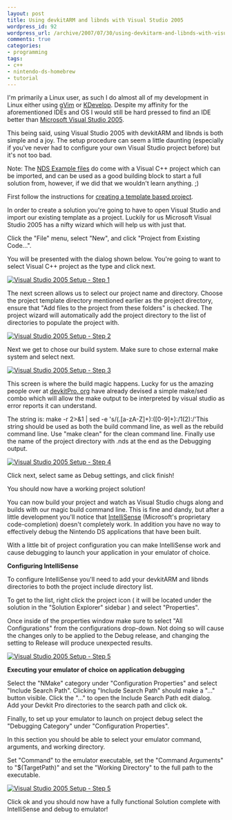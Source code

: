 ```yaml
---
layout: post
title: Using devkitARM and libnds with Visual Studio 2005
wordpress_id: 92
wordpress_url: /archive/2007/07/30/using-devkitarm-and-libnds-with-visual-studio-2005/
comments: true
categories:
- programming
tags:
- c++
- nintendo-ds-homebrew
- tutorial
---
```


I'm primarily a Linux user, as such I do almost all of my development in Linux either using [gVim](http://www.vim.org/ "Vim's home online. Home to all the various flavors of vim.") or [KDevelop](http://www.kdevelop.org/ "The official KDevelop website."). Despite my affinity for the aforementioned IDEs and OS I would still be hard pressed to find an IDE better than [Microsoft Visual Studio 2005](http://en.wikipedia.org/wiki/Microsoft_Visual_Studio "Wikipedia entry for Microsoft Visual Studio.").

This being said, using Visual Studio 2005 with devkitARM and libnds is both simple and a joy. The setup procedure can seem a little daunting (especially if you've never had to configure your own Visual Studio project before) but it's not too bad.

Note: The [NDS Example files](http://sourceforge.net/project/showfiles.php?group_id=114505&package_id=159894 "NDS Examples. Windows users should NOT use this. Use the auto updater instead.") do come with a Visual C++ project which can be imported, and can be used as a good building block to start a full solution from, however, if we did that we wouldn't learn anything. ;)

First follow the instructions for [creating a template based project](/archive/2007/07/30/using-the-libnds-example-template-makefiles/ "Using the provided Makefile based templates.").

In order to create a solution you're going to have to open Visual Studio and import our existing template as a project. Luckily for us Microsoft Visual Studio 2005 has a nifty wizard which will help us with just that.

Click the "File" menu, select "New", and click "Project from Existing Code...".

You will be presented with the dialog shown below. You're going to want to select Visual C++ project as the type and click next.

[![Visual Studio 2005 Setup - Step 1](/images/posts/2007/07/fromexistingcode.png)](/images/posts/2007/07/fromexistingcode.png "Visual Studio 2005 Setup - Step 1")

The next screen allows us to select our project name and directory. Choose the project template directory mentioned earlier as the project directory, ensure that "Add files to the project from these folders" is checked. The project wizard will automatically add the project directory to the list of directories to populate the project with.

[![Visual Studio 2005 Setup - Step 2](/images/posts/2007/07/createnewproject-2.png)](/images/posts/2007/07/createnewproject-2.png "Visual Studio 2005 Setup - Step 2")

Next we get to chose our build system. Make sure to chose external make system and select next.

[![Visual Studio 2005 Setup - Step 3](/images/posts/2007/07/createnewproject-externalbuild.png)](/images/posts/2007/07/createnewproject-externalbuild.png "Visual Studio 2005 Setup - Step 3")

This screen is where the build magic happens. Lucky for us the amazing people over at [devkitPro. org](http://www.devkitPro.org "The devkitPro website.") have already devised a simple make/sed combo which will allow the make output to be interpreted by visual studio as error reports it can understand.

The string is: make -r 2&gt;&amp;1 | sed -e 's/(.[a-zA-Z]+):([0-9]+):/1(2):/'This string should be used as both the build command line, as well as the rebuild command line. Use "make clean" for the clean command line. Finally use the name of the project directory with .nds at the end as the Debugging output.

[![Visual Studio 2005 Setup - Step 4](/images/posts/2007/07/createnewproject-debugsettings.png)](/images/posts/2007/07/createnewproject-debugsettings.png "Visual Studio 2005 Setup - Step 4")

Click next, select same as Debug settings, and click finish!

You should now have a working project solution!

You can now build your project and watch as Visual Studio chugs along and builds with our magic build command line. This is fine and dandy, but after a little development you'll notice that [IntelliSense](http://en.wikipedia.org/wiki/IntelliSense "Microsoft IntelliSense Wikipedia article.") (Microsoft's proprietary code-completion) doesn't completely work. In addition you have no way to effectively debug the Nintendo DS applications that have been built.

With a little bit of project configuration you can make IntelliSense work and cause debugging to launch your application in your emulator of choice.

**Configuring IntelliSense**

To configure IntelliSense you'll need to add your devkitARM and libnds directories to both the project include directory list.

To get to the list, right click the project icon ( it will be located under the solution in the "Solution Explorer" sidebar ) and select "Properties".

Once inside of the properties window make sure to select "All Configurations" from the configurations drop-down. Not doing so will cause the changes only to be applied to the Debug release, and changing the setting to Release will produce unexpected results.

[![Visual Studio 2005 Setup - Step 5](/images/posts/2007/07/createnewproject-intellisensesetup.png)](/images/posts/2007/07/createnewproject-intellisensesetup.png "Visual Studio 2005 Setup - Step 5")

**Executing your emulator of choice on application debugging**

Select the "NMake" category under "Configuration Properties" and select "Include Search Path". Clicking "Include Search Path" should make a "..." button visible. Click the "..." to open the Include Search Path edit dialog. Add your Devkit Pro directories to the search path and click ok.

Finally, to set up your emulator to launch on project debug select the "Debugging Category" under "Configuration Properties".

In this section you should be able to select your emulator command, arguments, and working directory.

Set "Command" to the emulator executable, set the "Command Arguments" to "$(TargetPath)" and set the "Working Directory" to the full path to the executable.

[![Visual Studio 2005 Setup - Step 5](/images/posts/2007/07/createnewproject-emulatorconfig.png)](/images/posts/2007/07/createnewproject-emulatorconfig.png "Visual Studio 2005 Setup - Step 5")

Click ok and you should now have a fully functional Solution complete with IntelliSense and debug to emulator!

